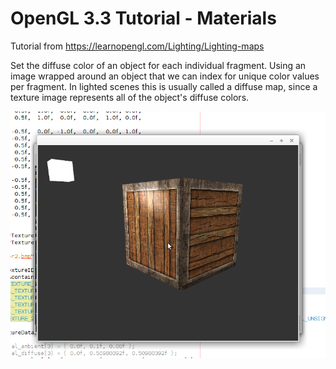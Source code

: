 # OpenGL 3.3 Tutorial - Materials

Tutorial from https://learnopengl.com/Lighting/Lighting-maps

Set the diffuse color of an object for each individual fragment.
Using an image wrapped around an object that we can index for unique color values per fragment. 
In lighted scenes this is usually called a diffuse map, since a texture image represents all of the object's diffuse colors. 

![alt text](https://github.com/tapin13/openGL-3-3-examples/blob/master/tutorial101_diffuse_maps/Screenshot.png)
